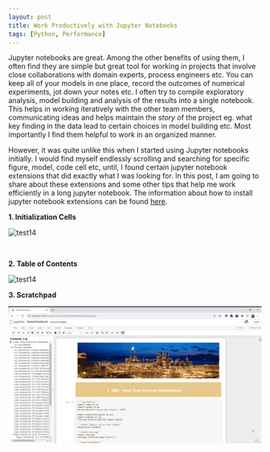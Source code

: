 ```yaml
---
layout: post
title: Work Productively with Jupyter Notebooks
tags: [Python, Performance]
---
```


Jupyter notebooks are great. Among the other benefits of using them, I often find they are simple but great tool for working in projects that involve close collaborations with domain experts, process engineers etc. You can keep all of your models in one place, record the outcomes of numerical experiments, jot down your notes etc. I often try to compile exploratory analysis, model building and analysis of the results into a single notebook. This helps in working iteratively with the other team members, communicating ideas and helps maintain the *story* of the project eg. what key finding in the data lead to certain choices in model building etc. Most importantly I find them helpful to work in an organized manner.    

However, it was quite unlike this when I started using Jupyter notebooks initially. I would find myself endlessly scrolling and searching for specific figure, model, code cell etc, until, I found certain jupyter notebook extensions that did exactly what I was looking for. In this post, I am going to share about these extensions and some other tips that help me work efficiently in a long jupyter notebook.  The information about how to install jupyter notebook extensions can be found  [here](https://jupyter-contrib-nbextensions.readthedocs.io/en/latest/install.html). 



**1. Initialization Cells**

![test14](../Images/init_cells.gif)

​    

**2. Table of Contents**

![test14](../Images/test11.gif)



**3. Scratchpad**

![scratchpad](../Images/scratchpad.gif)


